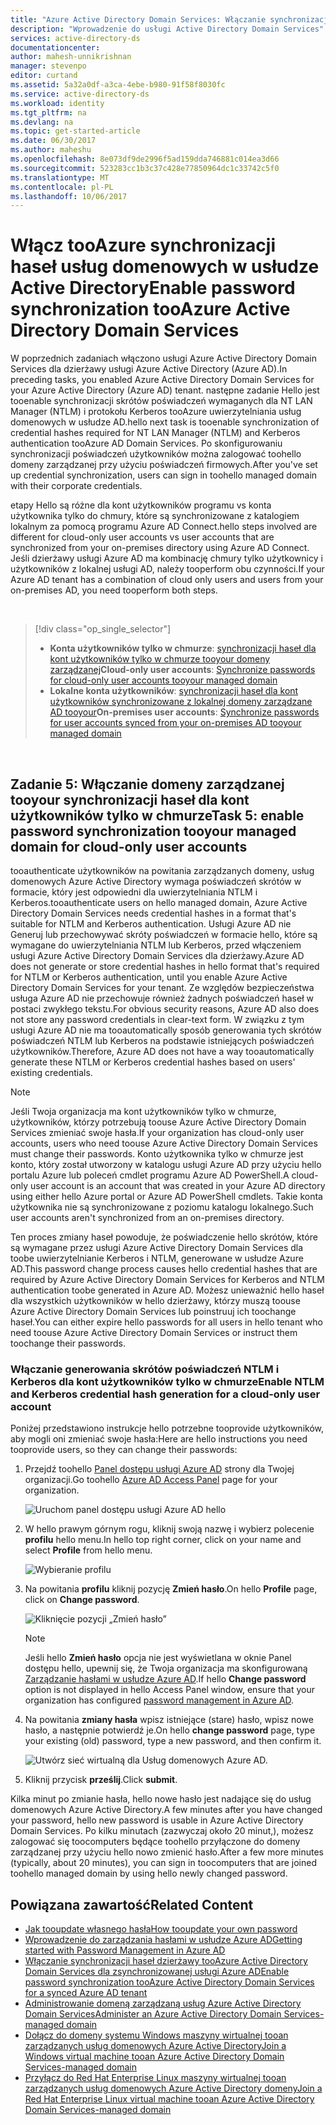 ```yaml
---
title: "Azure Active Directory Domain Services: Włączanie synchronizacji haseł | Microsoft Docs"
description: "Wprowadzenie do usługi Active Directory Domain Services"
services: active-directory-ds
documentationcenter: 
author: mahesh-unnikrishnan
manager: stevenpo
editor: curtand
ms.assetid: 5a32a0df-a3ca-4ebe-b980-91f58f8030fc
ms.service: active-directory-ds
ms.workload: identity
ms.tgt_pltfrm: na
ms.devlang: na
ms.topic: get-started-article
ms.date: 06/30/2017
ms.author: maheshu
ms.openlocfilehash: 8e073df9de2996f5ad159dda746881c014ea3d66
ms.sourcegitcommit: 523283cc1b3c37c428e77850964dc1c33742c5f0
ms.translationtype: MT
ms.contentlocale: pl-PL
ms.lasthandoff: 10/06/2017
---
```

# <a name="enable-password-synchronization-tooazure-active-directory-domain-services"></a><span data-ttu-id="279d5-103">Włącz tooAzure synchronizacji haseł usług domenowych w usłudze Active Directory</span><span class="sxs-lookup"><span data-stu-id="279d5-103">Enable password synchronization tooAzure Active Directory Domain Services</span></span>
<span data-ttu-id="279d5-104">W poprzednich zadaniach włączono usługi Azure Active Directory Domain Services dla dzierżawy usługi Azure Active Directory (Azure AD).</span><span class="sxs-lookup"><span data-stu-id="279d5-104">In preceding tasks, you enabled Azure Active Directory Domain Services for your Azure Active Directory (Azure AD) tenant.</span></span> <span data-ttu-id="279d5-105">następne zadanie Hello jest tooenable synchronizacji skrótów poświadczeń wymaganych dla NT LAN Manager (NTLM) i protokołu Kerberos tooAzure uwierzytelniania usług domenowych w usłudze AD.</span><span class="sxs-lookup"><span data-stu-id="279d5-105">hello next task is tooenable synchronization of credential hashes required for NT LAN Manager (NTLM) and Kerberos authentication tooAzure AD Domain Services.</span></span> <span data-ttu-id="279d5-106">Po skonfigurowaniu synchronizacji poświadczeń użytkowników można zalogować toohello domeny zarządzanej przy użyciu poświadczeń firmowych.</span><span class="sxs-lookup"><span data-stu-id="279d5-106">After you've set up credential synchronization, users can sign in toohello managed domain with their corporate credentials.</span></span>

<span data-ttu-id="279d5-107">etapy Hello są różne dla kont użytkowników programu vs konta użytkownika tylko do chmury, które są synchronizowane z katalogiem lokalnym za pomocą programu Azure AD Connect.</span><span class="sxs-lookup"><span data-stu-id="279d5-107">hello steps involved are different for cloud-only user accounts vs user accounts that are synchronized from your on-premises directory using Azure AD Connect.</span></span>  <span data-ttu-id="279d5-108">Jeśli dzierżawy usługi Azure AD ma kombinację chmury tylko użytkownicy i użytkowników z lokalnej usługi AD, należy tooperform obu czynności.</span><span class="sxs-lookup"><span data-stu-id="279d5-108">If your Azure AD tenant has a combination of cloud only users and users from your on-premises AD, you need tooperform both steps.</span></span>

<br>

> [!div class="op_single_selector"]
> * <span data-ttu-id="279d5-109">**Konta użytkowników tylko w chmurze**: [synchronizacji haseł dla kont użytkowników tylko w chmurze tooyour domeny zarządzanej](active-directory-ds-getting-started-password-sync.md)</span><span class="sxs-lookup"><span data-stu-id="279d5-109">**Cloud-only user accounts**: [Synchronize passwords for cloud-only user accounts tooyour managed domain](active-directory-ds-getting-started-password-sync.md)</span></span>
> * <span data-ttu-id="279d5-110">**Lokalne konta użytkowników**: [synchronizacji haseł dla kont użytkowników synchronizowane z lokalnej domeny zarządzane AD tooyour](active-directory-ds-getting-started-password-sync-synced-tenant.md)</span><span class="sxs-lookup"><span data-stu-id="279d5-110">**On-premises user accounts**: [Synchronize passwords for user accounts synced from your on-premises AD tooyour managed domain](active-directory-ds-getting-started-password-sync-synced-tenant.md)</span></span>
>
>

<br>

## <a name="task-5-enable-password-synchronization-tooyour-managed-domain-for-cloud-only-user-accounts"></a><span data-ttu-id="279d5-111">Zadanie 5: Włączanie domeny zarządzanej tooyour synchronizacji haseł dla kont użytkowników tylko w chmurze</span><span class="sxs-lookup"><span data-stu-id="279d5-111">Task 5: enable password synchronization tooyour managed domain for cloud-only user accounts</span></span>
<span data-ttu-id="279d5-112">tooauthenticate użytkowników na powitania zarządzanych domeny, usług domenowych Azure Active Directory wymaga poświadczeń skrótów w formacie, który jest odpowiedni dla uwierzytelniania NTLM i Kerberos.</span><span class="sxs-lookup"><span data-stu-id="279d5-112">tooauthenticate users on hello managed domain, Azure Active Directory Domain Services needs credential hashes in a format that's suitable for NTLM and Kerberos authentication.</span></span> <span data-ttu-id="279d5-113">Usługi Azure AD nie Generuj lub przechowywać skróty poświadczeń w formacie hello, które są wymagane do uwierzytelniania NTLM lub Kerberos, przed włączeniem usługi Azure Active Directory Domain Services dla dzierżawy.</span><span class="sxs-lookup"><span data-stu-id="279d5-113">Azure AD does not generate or store credential hashes in hello format that's required for NTLM or Kerberos authentication, until you enable Azure Active Directory Domain Services for your tenant.</span></span> <span data-ttu-id="279d5-114">Ze względów bezpieczeństwa usługa Azure AD nie przechowuje również żadnych poświadczeń haseł w postaci zwykłego tekstu.</span><span class="sxs-lookup"><span data-stu-id="279d5-114">For obvious security reasons, Azure AD also does not store any password credentials in clear-text form.</span></span> <span data-ttu-id="279d5-115">W związku z tym usługi Azure AD nie ma tooautomatically sposób generowania tych skrótów poświadczeń NTLM lub Kerberos na podstawie istniejących poświadczeń użytkowników.</span><span class="sxs-lookup"><span data-stu-id="279d5-115">Therefore, Azure AD does not have a way tooautomatically generate these NTLM or Kerberos credential hashes based on users' existing credentials.</span></span>

> [!NOTE]
> <span data-ttu-id="279d5-116">Jeśli Twoja organizacja ma kont użytkowników tylko w chmurze, użytkowników, którzy potrzebują toouse Azure Active Directory Domain Services zmieniać swoje hasła.</span><span class="sxs-lookup"><span data-stu-id="279d5-116">If your organization has cloud-only user accounts, users who need toouse Azure Active Directory Domain Services must change their passwords.</span></span> <span data-ttu-id="279d5-117">Konto użytkownika tylko w chmurze jest konto, który został utworzony w katalogu usługi Azure AD przy użyciu hello portalu Azure lub poleceń cmdlet programu Azure AD PowerShell.</span><span class="sxs-lookup"><span data-stu-id="279d5-117">A cloud-only user account is an account that was created in your Azure AD directory using either hello Azure portal or Azure AD PowerShell cmdlets.</span></span> <span data-ttu-id="279d5-118">Takie konta użytkownika nie są synchronizowane z poziomu katalogu lokalnego.</span><span class="sxs-lookup"><span data-stu-id="279d5-118">Such user accounts aren't synchronized from an on-premises directory.</span></span>
>
>

<span data-ttu-id="279d5-119">Ten proces zmiany haseł powoduje, że poświadczenie hello skrótów, które są wymagane przez usługi Azure Active Directory Domain Services dla toobe uwierzytelnianie Kerberos i NTLM, generowane w usłudze Azure AD.</span><span class="sxs-lookup"><span data-stu-id="279d5-119">This password change process causes hello credential hashes that are required by Azure Active Directory Domain Services for Kerberos and NTLM authentication toobe generated in Azure AD.</span></span> <span data-ttu-id="279d5-120">Możesz unieważnić hello haseł dla wszystkich użytkowników w hello dzierżawy, którzy muszą toouse Azure Active Directory Domain Services lub poinstruuj ich toochange haseł.</span><span class="sxs-lookup"><span data-stu-id="279d5-120">You can either expire hello passwords for all users in hello tenant who need toouse Azure Active Directory Domain Services or instruct them toochange their passwords.</span></span>

### <a name="enable-ntlm-and-kerberos-credential-hash-generation-for-a-cloud-only-user-account"></a><span data-ttu-id="279d5-121">Włączanie generowania skrótów poświadczeń NTLM i Kerberos dla kont użytkowników tylko w chmurze</span><span class="sxs-lookup"><span data-stu-id="279d5-121">Enable NTLM and Kerberos credential hash generation for a cloud-only user account</span></span>
<span data-ttu-id="279d5-122">Poniżej przedstawiono instrukcje hello potrzebne tooprovide użytkowników, aby mogli oni zmieniać swoje hasła:</span><span class="sxs-lookup"><span data-stu-id="279d5-122">Here are hello instructions you need tooprovide users, so they can change their passwords:</span></span>

1. <span data-ttu-id="279d5-123">Przejdź toohello [Panel dostępu usługi Azure AD](http://myapps.microsoft.com) strony dla Twojej organizacji.</span><span class="sxs-lookup"><span data-stu-id="279d5-123">Go toohello [Azure AD Access Panel](http://myapps.microsoft.com) page for your organization.</span></span>

    ![Uruchom panel dostępu usługi Azure AD hello](./media/active-directory-domain-services-getting-started/access-panel.png)

2. <span data-ttu-id="279d5-125">W hello prawym górnym rogu, kliknij swoją nazwę i wybierz polecenie **profilu** hello menu.</span><span class="sxs-lookup"><span data-stu-id="279d5-125">In hello top right corner, click on your name and select **Profile** from hello menu.</span></span>

    ![Wybieranie profilu](./media/active-directory-domain-services-getting-started/select-profile.png)

3. <span data-ttu-id="279d5-127">Na powitania **profilu** kliknij pozycję **Zmień hasło**.</span><span class="sxs-lookup"><span data-stu-id="279d5-127">On hello **Profile** page, click on **Change password**.</span></span>

    ![Kliknięcie pozycji „Zmień hasło”](./media/active-directory-domain-services-getting-started/user-change-password.png)

   > [!NOTE]
   > <span data-ttu-id="279d5-129">Jeśli hello **Zmień hasło** opcja nie jest wyświetlana w oknie Panel dostępu hello, upewnij się, że Twoja organizacja ma skonfigurowaną [Zarządzanie hasłami w usłudze Azure AD](../active-directory/active-directory-passwords-getting-started.md).</span><span class="sxs-lookup"><span data-stu-id="279d5-129">If hello **Change password** option is not displayed in hello Access Panel window, ensure that your organization has configured [password management in Azure AD](../active-directory/active-directory-passwords-getting-started.md).</span></span>
   >
   >
4. <span data-ttu-id="279d5-130">Na powitania **zmiany hasła** wpisz istniejące (stare) hasło, wpisz nowe hasło, a następnie potwierdź je.</span><span class="sxs-lookup"><span data-stu-id="279d5-130">On hello **change password** page, type your existing (old) password, type a new password, and then confirm it.</span></span>

    ![Utwórz sieć wirtualną dla Usług domenowych Azure AD.](./media/active-directory-domain-services-getting-started/user-change-password2.png)

5. <span data-ttu-id="279d5-132">Kliknij przycisk **prześlij**.</span><span class="sxs-lookup"><span data-stu-id="279d5-132">Click **submit**.</span></span>

<span data-ttu-id="279d5-133">Kilka minut po zmianie hasła, hello nowe hasło jest nadające się do usług domenowych Azure Active Directory.</span><span class="sxs-lookup"><span data-stu-id="279d5-133">A few minutes after you have changed your password, hello new password is usable in Azure Active Directory Domain Services.</span></span> <span data-ttu-id="279d5-134">Po kilku minutach (zazwyczaj około 20 minut,), możesz zalogować się toocomputers będące toohello przyłączone do domeny zarządzanej przy użyciu hello nowo zmienić hasło.</span><span class="sxs-lookup"><span data-stu-id="279d5-134">After a few more minutes (typically, about 20 minutes), you can sign in toocomputers that are joined toohello managed domain by using hello newly changed password.</span></span>

## <a name="related-content"></a><span data-ttu-id="279d5-135">Powiązana zawartość</span><span class="sxs-lookup"><span data-stu-id="279d5-135">Related Content</span></span>
* [<span data-ttu-id="279d5-136">Jak tooupdate własnego hasła</span><span class="sxs-lookup"><span data-stu-id="279d5-136">How tooupdate your own password</span></span>](../active-directory/active-directory-passwords-update-your-own-password.md)
* [<span data-ttu-id="279d5-137">Wprowadzenie do zarządzania hasłami w usłudze Azure AD</span><span class="sxs-lookup"><span data-stu-id="279d5-137">Getting started with Password Management in Azure AD</span></span>](../active-directory/active-directory-passwords-getting-started.md)
* [<span data-ttu-id="279d5-138">Włączanie synchronizacji haseł dzierżawy tooAzure Active Directory Domain Services dla zsynchronizowanej usługi Azure AD</span><span class="sxs-lookup"><span data-stu-id="279d5-138">Enable password synchronization tooAzure Active Directory Domain Services for a synced Azure AD tenant</span></span>](active-directory-ds-getting-started-password-sync-synced-tenant.md)
* [<span data-ttu-id="279d5-139">Administrowanie domeną zarządzaną usług Azure Active Directory Domain Services</span><span class="sxs-lookup"><span data-stu-id="279d5-139">Administer an Azure Active Directory Domain Services-managed domain</span></span>](active-directory-ds-admin-guide-administer-domain.md)
* [<span data-ttu-id="279d5-140">Dołącz do domeny systemu Windows maszyny wirtualnej tooan zarządzanych usług domenowych Azure Active Directory</span><span class="sxs-lookup"><span data-stu-id="279d5-140">Join a Windows virtual machine tooan Azure Active Directory Domain Services-managed domain</span></span>](active-directory-ds-admin-guide-join-windows-vm.md)
* [<span data-ttu-id="279d5-141">Przyłącz do Red Hat Enterprise Linux maszyny wirtualnej tooan zarządzanych usług domenowych Azure Active Directory domeny</span><span class="sxs-lookup"><span data-stu-id="279d5-141">Join a Red Hat Enterprise Linux virtual machine tooan Azure Active Directory Domain Services-managed domain</span></span>](active-directory-ds-admin-guide-join-rhel-linux-vm.md)
